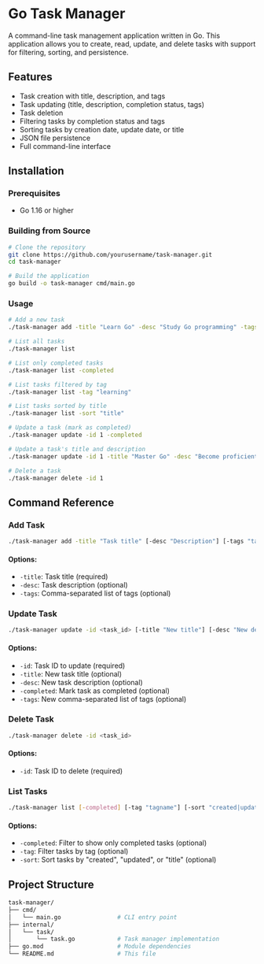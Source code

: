 
# Go Task Manager

A command-line task management application written in Go. This application allows you to create, read, update, and delete tasks with support for filtering, sorting, and persistence.

## Features

* Task creation with title, description, and tags
* Task updating (title, description, completion status, tags)
* Task deletion
* Filtering tasks by completion status and tags
* Sorting tasks by creation date, update date, or title
* JSON file persistence
* Full command-line interface

## Installation

### Prerequisites

* Go 1.16 or higher

### Building from Source

```bash
# Clone the repository
git clone https://github.com/yourusername/task-manager.git
cd task-manager

# Build the application
go build -o task-manager cmd/main.go
```

### Usage

```bash
# Add a new task
./task-manager add -title "Learn Go" -desc "Study Go programming" -tags "learning,programming"

# List all tasks
./task-manager list

# List only completed tasks
./task-manager list -completed

# List tasks filtered by tag
./task-manager list -tag "learning"

# List tasks sorted by title
./task-manager list -sort "title"

# Update a task (mark as completed)
./task-manager update -id 1 -completed

# Update a task's title and description
./task-manager update -id 1 -title "Master Go" -desc "Become proficient in Go programming"

# Delete a task
./task-manager delete -id 1
```

## Command Reference

### Add Task

```bash
./task-manager add -title "Task title" [-desc "Description"] [-tags "tag1,tag2"]
```

#### Options:

* `-title`: Task title (required)
* `-desc`: Task description (optional)
* `-tags`: Comma-separated list of tags (optional)

### Update Task

```bash
./task-manager update -id <task_id> [-title "New title"] [-desc "New description"] [-completed] [-tags "tag1,tag2"]
```

#### Options:

* `-id`: Task ID to update (required)
* `-title`: New task title (optional)
* `-desc`: New task description (optional)
* `-completed`: Mark task as completed (optional)
* `-tags`: New comma-separated list of tags (optional)

### Delete Task

```bash
./task-manager delete -id <task_id>
```

#### Options:

* `-id`: Task ID to delete (required)

### List Tasks

```bash
./task-manager list [-completed] [-tag "tagname"] [-sort "created|updated|title"]
```

#### Options:

* `-completed`: Filter to show only completed tasks (optional)
* `-tag`: Filter tasks by tag (optional)
* `-sort`: Sort tasks by "created", "updated", or "title" (optional)

## Project Structure

```bash
task-manager/
├── cmd/
│   └── main.go                # CLI entry point
├── internal/
│   └── task/
│       └── task.go            # Task manager implementation
├── go.mod                     # Module dependencies
└── README.md                  # This file
```
